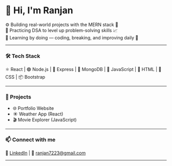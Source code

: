 # 👋 Hi, I'm Ranjan

⚙️ Building real-world projects with the MERN stack 🧱  
🧠 Practicing DSA to level up problem-solving skills 📈  
🚀 Learning by doing — coding, breaking, and improving daily 🔄

---

### 🛠️ Tech Stack
⚛️ React | 🟢 Node.js | 🚂 Express | 🍃 MongoDB | 💛 JavaScript | 🎨 HTML | 🎀 CSS | 📦 Bootstrap

---

### 📂 Projects
- 🌐 Portfolio Website  
- ☀️ Weather App (React)  
- 🎬 Movie Explorer (JavaScript) 
---

### 📫 Connect with me
🔗 [LinkedIn](http://localhost:8907/HptpHy25N) | 📧 ranjan7223@gmail.com

---

